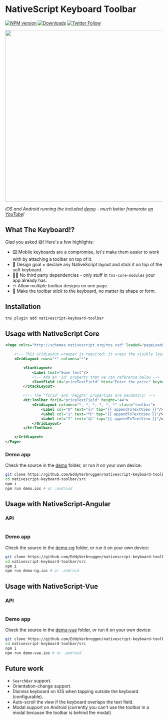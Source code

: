 # NativeScript Keyboard Toolbar

[![NPM version][npm-image]][npm-url]
[![Downloads][downloads-image]][npm-url]
[![Twitter Follow][twitter-image]][twitter-url]

[build-status]:https://travis-ci.org/EddyVerbruggen/nativescript-keyboard-toolbar.svg?branch=master
[build-url]:https://travis-ci.org/EddyVerbruggen/nativescript-keyboard-toolbar
[npm-image]:http://img.shields.io/npm/v/nativescript-keyboard-toolbar.svg
[npm-url]:https://npmjs.org/package/nativescript-keyboard-toolbar
[downloads-image]:http://img.shields.io/npm/dm/nativescript-keyboard-toolbar.svg
[twitter-image]:https://img.shields.io/twitter/follow/eddyverbruggen.svg?style=social&label=Follow%20me
[twitter-url]:https://twitter.com/eddyverbruggen

<img src="https://github.com/EddyVerbruggen/nativescript-keyboard-toolbar/raw/master/media/keyboard-toolbar-demo.gif" height="550px" />

_iOS and Android running the included [demo](/demo) - much better framerate [on YouTube](https://www.youtube.com/watch?v=JJOOXrcopSA)!_

## What The Keyboard!?
Glad you asked 😅! Here's a few highlights:

- ⌨️ Mobile keyboards are a compromise, let's make them easier to work with by attaching a toolbar on top of it.
- 🥅 Design goal = declare any NativeScript layout and stick it on top of the soft keyboard.
- 🙅‍♀️ No third party dependencies - only stuff in `tns-core-modules` your app already has.
- ♾ Allow multiple toolbar designs on one page.
- 🏒 Make the toolbar _stick_ to the keyboard, no matter its shape or form.

## Installation
```bash
tns plugin add nativescript-keyboard-toolbar
```

## Usage with NativeScript Core

```xml
<Page xmlns="http://schemas.nativescript.org/tns.xsd" loaded="pageLoaded" class="page" xmlns:kt="nativescript-keyboard-toolbar">

    <!-- This GridLayout wrapper is required; it wraps the visible layout and the Toolbar layout(s) -->
    <GridLayout rows="*" columns="*">

        <StackLayout>
            <Label text="Some text"/>
            <!-- Add an 'id' property that we can reference below -->
            <TextField id="priceTextField" hint="Enter the price" keyboardType="number"/>
        </StackLayout>

        <!-- The 'forId' and 'height' properties are mandatory! -->
        <kt:Toolbar forId="priceTextField" height="44">
            <GridLayout columns="*, *, *, *, *, *" class="toolbar">
                <Label col="0" text="👍" tap="{{ appendToTextView }}"/>
                <Label col="1" text="👎" tap="{{ appendToTextView }}"/>
                <Label col="2" text="😄" tap="{{ appendToTextView }}"/>
            </GridLayout>
        </kt:Toolbar>

    </GridLayout>
</Page>
```

### Demo app
Check the source in the [demo](/demo) folder, or run it on your own device:

```bash
git clone https://github.com/EddyVerbruggen/nativescript-keyboard-toolbar
cd nativescript-keyboard-toolbar/src
npm i
npm run demo.ios # or .android
```

## Usage with NativeScript-Angular

### API

```html
```

### Demo app
Check the source in the [demo-ng](/demo-ng) folder, or run it on your own device:

```bash
git clone https://github.com/EddyVerbruggen/nativescript-keyboard-toolbar
cd nativescript-keyboard-toolbar/src
npm i
npm run demo-ng.ios # or .android
```

## Usage with NativeScript-Vue

### API

```html
```

### Demo app
Check the source in the [demo-vue](/demo-vue) folder, or run it on your own device:

```bash
git clone https://github.com/EddyVerbruggen/nativescript-keyboard-toolbar
cd nativescript-keyboard-toolbar/src
npm i
npm run demo-vue.ios # or .android
```

## Future work
- `SearchBar` support.
- Orientation-change support.
- Dismiss keyboard on iOS when tapping outside the keyboard (configurable). 
- Auto-scroll the view if the keyboard overlaps the text field.
- Modal support on Android (currently you can't use the toolbar in a modal because the toolbar is behind the modal)